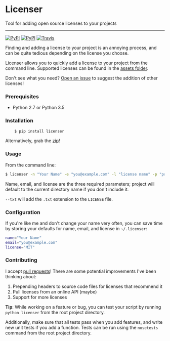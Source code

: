 # Licenser

Tool for adding open source licenses to your projects

---

[![PyPI](https://img.shields.io/pypi/v/licenser.svg?maxAge=2592000)](http://pypi.python.org/pypi/licenser)
[![PyPI](https://img.shields.io/pypi/pyversions/licenser.svg?maxAge=2592000)](http://pypi.python.org/pypi/licenser)
[![Travis](https://img.shields.io/travis/tylucaskelley/licenser.svg?maxAge=2592000)](https://travis-ci.org/tylucaskelley/licenser)

Finding and adding a license to your project is an annoying process,
and can be quite tedious depending on the license you choose.

Licenser allows you to quickly add a license to your project from
the command line. Supported licenses can be found in the
[assets folder](https://github.com/tylucaskelley/licenser/tree/master/licenser/assets).

Don't see what you need?
[Open an issue](https://github.com/tylucaskelley/licenser/issues/new)
to suggest the addition of other licenses!

### Prerequisites

* Python 2.7 or Python 3.5

### Installation

```bash
    $ pip install licenser
```

Alternatively, grab the
[zip](https://github.com/tylucaskelley/licenser/tarball/v2.0.3)!

### Usage

From the command line:

```bash
$ licenser -n "Your Name" -e "you@example.com" -l "license name" -p "project name"
```

Name, email, and license are the three required parameters; project will default
to the current directory name if you don't include it.

`--txt` will add the `.txt` extension to the `LICENSE` file.

### Configuration

If you're like me and don't change your name very often, you can save time by
storing your defaults for name, email, and license in `~/.licenser`:

```bash
name="Your Name"
email="you@example.com"
license="MIT"
```

### Contributing

I accept [pull requests](https://github.com/tylucaskelley/licenser/compare)!
There are some potential improvements I've been thinking about:

1. Prepending headers to source code files for licenses that recommend it
2. Pull licenses from an online API (maybe)
3. Support for more licenses

**Tip**: While working on a feature or bug, you can test your script by running
`python licenser` from the root project directory.

Additionally, make sure that all tests pass when you add features, and write
new unit tests if you add a function. Tests can be run using the `nosetests`
command from the root project directory.
